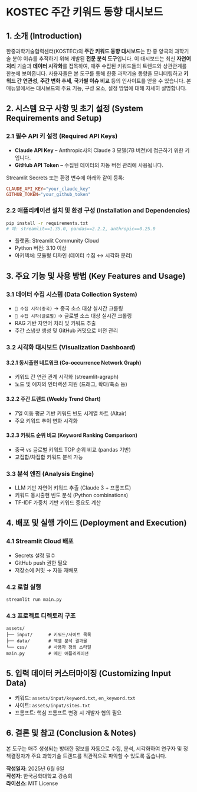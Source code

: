 # KOSTEC 주간 키워드 동향 대시보드

## 1. 소개 (Introduction)
한중과학기술협력센터(KOSTEC)의 **주간 키워드 동향 대시보드**는 한∙중 양국의 과학기술 분야 이슈를 추적하기 위해 개발된 **전문 분석 도구**입니다. 이 대시보드는 최신 **자연어 처리** 기술과 **데이터 시각화**를 접목하여, 매주 수집된 키워드들의 트렌드와 상관관계를 한눈에 보여줍니다. 사용자들은 본 도구를 통해 한중 과학기술 동향을 모니터링하고 **키워드 간 연관성**, **주간 변화 추세**, **국가별 이슈 비교** 등의 인사이트를 얻을 수 있습니다. 본 매뉴얼에서는 대시보드의 주요 기능, 구성 요소, 설정 방법에 대해 자세히 설명합니다.

## 2. 시스템 요구 사항 및 초기 설정 (System Requirements and Setup)

### 2.1 필수 API 키 설정 (Required API Keys)
- **Claude API Key** – Anthropic사의 Claude 3 모델(7B 버전)에 접근하기 위한 키입니다.
- **GitHub API Token** – 수집된 데이터의 자동 버전 관리에 사용됩니다.

Streamlit Secrets 또는 환경 변수에 아래와 같이 등록:
```toml
CLAUDE_API_KEY="your_claude_key"
GITHUB_TOKEN="your_github_token"
```

### 2.2 애플리케이션 설치 및 환경 구성 (Installation and Dependencies)
```bash
pip install -r requirements.txt 
# 예: streamlit==1.35.0, pandas==2.2.2, anthropic==0.25.0
```
- 플랫폼: Streamlit Community Cloud
- Python 버전: 3.10 이상
- 아키텍처: 모듈형 디자인 (데이터 수집 ↔ 시각화 분리)

## 3. 주요 기능 및 사용 방법 (Key Features and Usage)

### 3.1 데이터 수집 시스템 (Data Collection System)
- `🚀 수집 시작(중국)` → 중국 소스 대상 실시간 크롤링
- `🚀 수집 시작(글로벌)` → 글로벌 소스 대상 실시간 크롤링
- RAG 기반 자연어 처리 및 키워드 추출
- 주간 스냅샷 생성 및 GitHub 커밋으로 버전 관리

### 3.2 시각화 대시보드 (Visualization Dashboard)
#### 3.2.1 동시출현 네트워크 (Co-occurrence Network Graph)
- 키워드 간 연관 관계 시각화 (streamlit-agraph)
- 노드 및 에지의 인터랙션 지원 (드래그, 확대/축소 등)

#### 3.2.2 주간 트렌드 (Weekly Trend Chart)
- 7일 이동 평균 기반 키워드 빈도 시계열 차트 (Altair)
- 주요 키워드 추이 변화 시각화

#### 3.2.3 키워드 순위 비교 (Keyword Ranking Comparison)
- 중국 vs 글로벌 키워드 TOP 순위 비교 (pandas 기반)
- 교집합/차집합 키워드 분석 가능

### 3.3 분석 엔진 (Analysis Engine)
- LLM 기반 자연어 키워드 추출 (Claude 3 + 프롬프트)
- 키워드 동시출현 빈도 분석 (Python combinations)
- TF-IDF 가중치 기반 키워드 중요도 계산

## 4. 배포 및 실행 가이드 (Deployment and Execution)

### 4.1 Streamlit Cloud 배포
- Secrets 설정 필수
- GitHub push 권한 필요
- 저장소에 커밋 → 자동 재배포

### 4.2 로컬 실행
```bash
streamlit run main.py
```

### 4.3 프로젝트 디렉토리 구조
```
assets/
├── input/      # 키워드/사이트 목록
├── data/       # 엑셀 분석 결과물
└── css/        # 사용자 정의 스타일
main.py         # 메인 애플리케이션
```

## 5. 입력 데이터 커스터마이징 (Customizing Input Data)
- 키워드: `assets/input/keyword.txt`, `en_keyword.txt`
- 사이트: `assets/input/sites.txt`
- 프롬프트: 핵심 프롬프트 변경 시 개발자 협의 필요

## 6. 결론 및 참고 (Conclusion & Notes)
본 도구는 매주 생성되는 방대한 정보를 자동으로 수집, 분석, 시각화하여 연구자 및 정책결정자가 주요 과학기술 트렌드를 직관적으로 파악할 수 있도록 돕습니다.

**작성일자**: 2025년 6월 6일  
**작성자**: 한국공학대학교 강송희  
**라이선스**: MIT License
